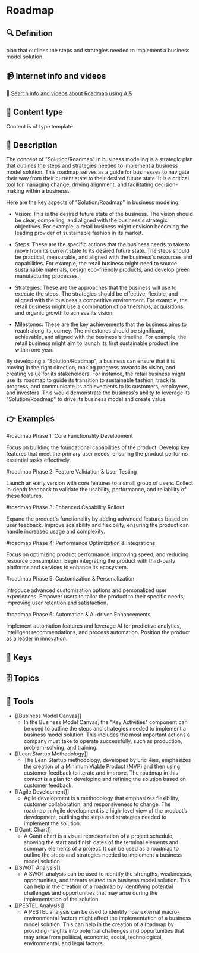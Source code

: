 
# Roadmap


## 🔍 Definition
plan that outlines the steps and strategies needed to implement a business model solution.


## 📹 Internet info and videos
🤖 [Search info and videos about Roadmap using AI](https://www.perplexity.ai/search?q=videos+about+Roadmap:+plan+that+outlines+the+steps+and+strategies+needed+to+implement+a+business+model+solution.
)&

## 📰 Content type 
Content is of type template

## 📖 Description
The concept of "Solution/Roadmap" in business modeling is a strategic plan that outlines the steps and strategies needed to implement a business model solution. This roadmap serves as a guide for businesses to navigate their way from their current state to their desired future state. It is a critical tool for managing change, driving alignment, and facilitating decision-making within a business.

Here are the key aspects of "Solution/Roadmap" in business modeling:

- Vision: This is the desired future state of the business. The vision should be clear, compelling, and aligned with the business's strategic objectives. For example, a retail business might envision becoming the leading provider of sustainable fashion in its market.

- Steps: These are the specific actions that the business needs to take to move from its current state to its desired future state. The steps should be practical, measurable, and aligned with the business's resources and capabilities. For example, the retail business might need to source sustainable materials, design eco-friendly products, and develop green manufacturing processes.

- Strategies: These are the approaches that the business will use to execute the steps. The strategies should be effective, flexible, and aligned with the business's competitive environment. For example, the retail business might use a combination of partnerships, acquisitions, and organic growth to achieve its vision.

- Milestones: These are the key achievements that the business aims to reach along its journey. The milestones should be significant, achievable, and aligned with the business's timeline. For example, the retail business might aim to launch its first sustainable product line within one year.

By developing a "Solution/Roadmap", a business can ensure that it is moving in the right direction, making progress towards its vision, and creating value for its stakeholders. For instance, the retail business might use its roadmap to guide its transition to sustainable fashion, track its progress, and communicate its achievements to its customers, employees, and investors. This would demonstrate the business's ability to leverage its "Solution/Roadmap" to drive its business model and create value.

## 👉 Examples

#roadmap Phase 1: Core Functionality Development  

Focus on building the foundational capabilities of the product. Develop key features that meet the primary user needs, ensuring the product performs essential tasks effectively.

#roadmap Phase 2: Feature Validation & User Testing  

Launch an early version with core features to a small group of users. Collect in-depth feedback to validate the usability, performance, and reliability of these features.

#roadmap Phase 3: Enhanced Capability Rollout  

Expand the product's functionality by adding advanced features based on user feedback. Improve scalability and flexibility, ensuring the product can handle increased usage and complexity.

#roadmap Phase 4: Performance Optimization & Integrations  

Focus on optimizing product performance, improving speed, and reducing resource consumption. Begin integrating the product with third-party platforms and services to enhance its ecosystem.

#roadmap Phase 5: Customization & Personalization  

Introduce advanced customization options and personalized user experiences. Empower users to tailor the product to their specific needs, improving user retention and satisfaction.

#roadmap Phase 6: Automation & AI-driven Enhancements  

Implement automation features and leverage AI for predictive analytics, intelligent recommendations, and process automation. Position the product as a leader in innovation.


## 🔑 Keys



## 🗄️ Topics


## 🧰 Tools
- [[Business Model Canvas]]
  - In the Business Model Canvas, the "Key Activities" component can be used to outline the steps and strategies needed to implement a business model solution. This includes the most important actions a company must take to operate successfully, such as production, problem-solving, and training.
- [[Lean Startup Methodology]]
  - The Lean Startup methodology, developed by Eric Ries, emphasizes the creation of a Minimum Viable Product (MVP) and then using customer feedback to iterate and improve. The roadmap in this context is a plan for developing and refining the solution based on customer feedback.
- [[Agile Development]]
  - Agile development is a methodology that emphasizes flexibility, customer collaboration, and responsiveness to change. The roadmap in Agile development is a high-level view of the product’s development, outlining the steps and strategies needed to implement the solution.
- [[Gantt Chart]]
  - A Gantt chart is a visual representation of a project schedule, showing the start and finish dates of the terminal elements and summary elements of a project. It can be used as a roadmap to outline the steps and strategies needed to implement a business model solution.
- [[SWOT Analysis]]
  - A SWOT analysis can be used to identify the strengths, weaknesses, opportunities, and threats related to a business model solution. This can help in the creation of a roadmap by identifying potential challenges and opportunities that may arise during the implementation of the solution.
- [[PESTEL Analysis]]
  - A PESTEL analysis can be used to identify how external macro-environmental factors might affect the implementation of a business model solution. This can help in the creation of a roadmap by providing insights into potential challenges and opportunities that may arise from political, economic, social, technological, environmental, and legal factors.
